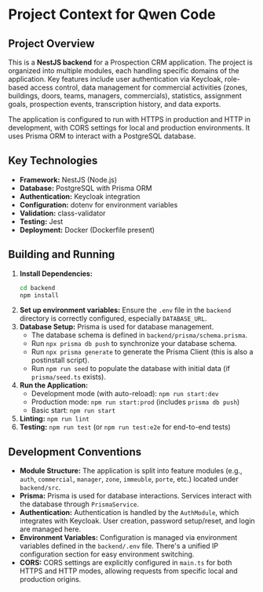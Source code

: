 # Project Context for Qwen Code

## Project Overview

This is a **NestJS backend** for a Prospection CRM application. The project is organized into multiple modules, each handling specific domains of the application. Key features include user authentication via Keycloak, role-based access control, data management for commercial activities (zones, buildings, doors, teams, managers, commercials), statistics, assignment goals, prospection events, transcription history, and data exports.

The application is configured to run with HTTPS in production and HTTP in development, with CORS settings for local and production environments. It uses Prisma ORM to interact with a PostgreSQL database.

## Key Technologies

- **Framework:** NestJS (Node.js)
- **Database:** PostgreSQL with Prisma ORM
- **Authentication:** Keycloak integration
- **Configuration:** dotenv for environment variables
- **Validation:** class-validator
- **Testing:** Jest
- **Deployment:** Docker (Dockerfile present)

## Building and Running

1.  **Install Dependencies:**
    ```bash
    cd backend
    npm install
    ```
2.  **Set up environment variables:** Ensure the `.env` file in the `backend` directory is correctly configured, especially `DATABASE_URL`.
3.  **Database Setup:**
    Prisma is used for database management.
    - The database schema is defined in `backend/prisma/schema.prisma`.
    - Run `npx prisma db push` to synchronize your database schema.
    - Run `npx prisma generate` to generate the Prisma Client (this is also a postinstall script).
    - Run `npm run seed` to populate the database with initial data (if `prisma/seed.ts` exists).
4.  **Run the Application:**
    - Development mode (with auto-reload): `npm run start:dev`
    - Production mode: `npm run start:prod` (includes `prisma db push`)
    - Basic start: `npm run start`
5.  **Linting:** `npm run lint`
6.  **Testing:** `npm run test` (or `npm run test:e2e` for end-to-end tests)

## Development Conventions

- **Module Structure:** The application is split into feature modules (e.g., `auth`, `commercial`, `manager`, `zone`, `immeuble`, `porte`, etc.) located under `backend/src`.
- **Prisma:** Prisma is used for database interactions. Services interact with the database through `PrismaService`.
- **Authentication:** Authentication is handled by the `AuthModule`, which integrates with Keycloak. User creation, password setup/reset, and login are managed here.
- **Environment Variables:** Configuration is managed via environment variables defined in the `backend/.env` file. There's a unified IP configuration section for easy environment switching.
- **CORS:** CORS settings are explicitly configured in `main.ts` for both HTTPS and HTTP modes, allowing requests from specific local and production origins.